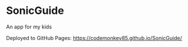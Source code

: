 # SonicGuide

An app for my kids

Deployed to GitHub Pages: https://codemonkey85.github.io/SonicGuide/
